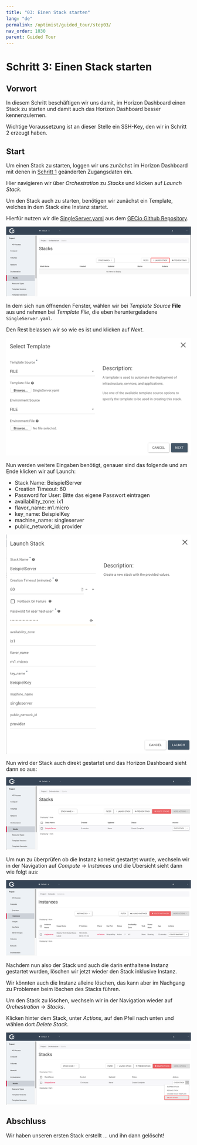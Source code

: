 ```yaml
---
title: "03: Einen Stack starten"
lang: "de"
permalink: /optimist/guided_tour/step03/
nav_order: 1030
parent: Guided Tour
---
```


Schritt 3: Einen Stack starten
==============================

Vorwort
-------

In diesem Schritt beschäftigen wir uns damit, im Horizon Dashboard
einen Stack zu starten und damit auch das Horizon Dashboard besser
kennenzulernen.

Wichtige Voraussetzung ist an dieser Stelle ein SSH-Key, den wir in
Schritt 2 erzeugt haben.

Start
-----

Um einen Stack zu starten, loggen wir uns zunächst im Horizon Dashboard
mit denen in [Schritt 1](schritt01.md) geänderten Zugangsdaten ein.

Hier navigieren wir über *Orchestration* zu *Stacks* und klicken auf *Launch
Stack*.

Um den Stack auch zu starten, benötigen wir zunächst ein Template,
welches in dem Stack eine Instanz startet.

Hierfür nutzen wir die [SingleServer.yaml](https://github.com/gecio/openstack_examples/blob/master/heat/templates/SingleServer/SingleServer.yaml) aus dem [GECio Github Repository](https://github.com/gecio/).

![](attachments/13536111.png)

In dem sich nun öffnenden Fenster, wählen wir bei *Template Source*
**File** aus und nehmen bei *Template File*, die eben heruntergeladene
`SingleServer.yaml`.

Den Rest belassen wir so wie es ist und klicken auf *Next*.

![](attachments/13536112.png)

Nun werden weitere Eingaben benötigt, genauer sind das folgende und am
Ende klicken wir auf Launch:

- Stack Name: BeispielServer
- Creation Timeout: 60
- Password for User: Bitte das eigene Passwort eintragen
- availability\_zone: ix1
- flavor\_name: m1.micro
- key\_name: BeispielKey
- machine\_name: singleserver
- public\_network\_id: provider

![](attachments/13536113.png)

Nun wird der Stack auch direkt gestartet und das Horizon Dashboard
sieht dann so aus:

![](attachments/13536114.png)

Um nun zu überprüfen ob die Instanz korrekt gestartet wurde, wechseln
wir in der Navigation auf *Compute* → *Instances* und die Übersicht sieht
dann wie folgt aus:

![](attachments/13536115.png)

Nachdem nun also der Stack und auch die darin enthaltene Instanz
gestartet wurden, löschen wir jetzt wieder den Stack inklusive Instanz.

Wir könnten auch die Instanz alleine löschen, das kann aber im Nachgang
zu Problemen beim löschen des Stacks führen.

Um den Stack zu löschen, wechseln wir in der Navigation wieder auf
*Orchestration* → *Stacks*.

Klicken hinter dem Stack, unter *Actions*, auf den Pfeil nach unten und
wählen dort *Delete Stack*.

![](attachments/13536116.png)

Abschluss
---------

Wir haben unseren ersten Stack erstellt ... und ihn dann gelöscht!
